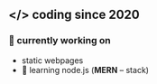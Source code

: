 ## </> coding since 2020

### 🔭 currently working on 
+ static webpages 
+ 🌱 learning node.js (**MERN** – stack)
